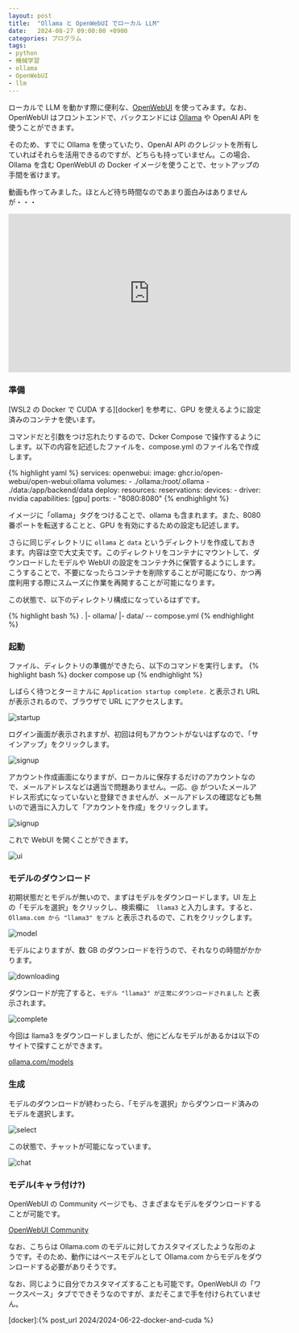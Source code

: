 ```yaml
---
layout: post
title:  "Ollama と OpenWebUI でローカル LLM"
date:   2024-08-27 09:00:00 +0900
categories: プログラム
tags:
- python
- 機械学習
- ollama
- OpenWebUI
- llm
---
```

ローカルで LLM を動かす際に便利な、[OpenWebUI][openwebui] を使ってみます。なお、OpenWebUI はフロントエンドで、バックエンドには [Ollama][ollama] や OpenAI API を使うことができます。

そのため、すでに Ollama を使っていたり、OpenAI API のクレジットを所有していればそれらを活用できるのですが、どちらも持っていません。この場合、Ollama を含む OpenWebUI の Docker イメージを使うことで、セットアップの手間を省けます。

動画も作ってみました。ほとんど待ち時間なのであまり面白みはありませんが・・・
<iframe width="560" height="315" src="https://www.youtube.com/embed/nJPcCcLrKhg?si=8MZllINn_1n2sy-c" title="YouTube video player" frameborder="0" allow="accelerometer; autoplay; clipboard-write; encrypted-media; gyroscope; picture-in-picture; web-share" referrerpolicy="strict-origin-when-cross-origin" allowfullscreen></iframe>


### 準備
[WSL2 の Docker で CUDA する][docker] を参考に、GPU を使えるように設定済みのコンテナを使います。

コマンドだと引数をつけ忘れたりするので、Dcker Compose で操作するようにします。以下の内容を記述したファイルを、compose.yml のファイル名で作成します。

{% highlight yaml %}
services:
  openwebui:
    image: ghcr.io/open-webui/open-webui:ollama
    volumes:
      - ./ollama:/root/.ollama
      - ./data:/app/backend/data
    deploy:
      resources:
        reservations:
          devices:
          - driver: nvidia
            capabilities: [gpu]
    ports:
      - "8080:8080"
{% endhighlight %}

イメージに「ollama」タグをつけることで、ollama も含まれます。また、8080 番ポートを転送することと、GPU を有効にするための設定も記述します。

さらに同じディレクトリに `ollama` と `data` というディレクトリを作成しておきます。内容は空で大丈夫です。このディレクトリをコンテナにマウントして、ダウンロードしたモデルや WebUI の設定をコンテナ外に保管するようにします。こうすることで、不要になったらコンテナを削除することが可能になり、かつ再度利用する際にスムーズに作業を再開することが可能になります。

この状態で、以下のディレクトリ構成になっているはずです。

{% highlight bash %}
.
|- ollama/
|- data/
-- compose.yml
{% endhighlight %}

### 起動
ファイル、ディレクトリの準備ができたら、以下のコマンドを実行します。
{% highlight bash %}
docker compose up
{% endhighlight %}

しばらく待つとターミナルに `Application startup complete.` と表示され URL が表示されるので、ブラウザで URL にアクセスします。

![startup][img1]

ログイン画面が表示されますが、初回は何もアカウントがないはずなので、「サインアップ」をクリックします。

![signup][img2]

アカウント作成画面になりますが、ローカルに保存するだけのアカウントなので、メールアドレスなどは適当で問題ありません。一応、@ がついたメールアドレス形式になっていないと登録できませんが、メールアドレスの確認なども無いので適当に入力して「アカウントを作成」をクリックします。

![signup][img3]

これで WebUI を開くことができます。

![ui][img4]

### モデルのダウンロード
初期状態だとモデルが無いので、まずはモデルをダウンロードします。UI 左上の「モデルを選択」をクリックし、検索欄に　`llama3` と入力します。すると、`Ollama.com から "llama3" をプル` と表示されるので、これをクリックします。

![model][img5]

モデルによりますが、数 GB のダウンロードを行うので、それなりの時間がかかります。

![downloading][img6]

ダウンロードが完了すると、`モデル "llama3" が正常にダウンロードされました` と表示されます。

![complete][img7]

今回は llama3 をダウンロードしましたが、他にどんなモデルがあるかは以下のサイトで探すことができます。

[ollama.com/models][models]

### 生成
モデルのダウンロードが終わったら、「モデルを選択」からダウンロード済みのモデルを選択します。

![select][img8]

この状態で、チャットが可能になっています。

![chat][img9]

### モデル(キャラ付け?)
OpenWebUI の Community ページでも、さまざまなモデルをダウンロードすることが可能です。

[OpenWebUI Community][community]

なお、こちらは Ollama.com のモデルに対してカスタマイズしたような形のようです。そのため、動作にはベースモデルとして Ollama.com からモデルをダウンロードする必要がありそうです。

なお、同じように自分でカスタマイズすることも可能です。OpenWebUI の「ワークスペース」タブでできそうなのですが、まだそこまで手を付けられていません。


[openwebui]:https://github.com/open-webui/open-webui
[community]:https://openwebui.com/
[ollama]:https://ollama.com/
[models]:https://ollama.com/library

[docker]:{% post_url 2024/2024-06-22-docker-and-cuda %}

[img1]:/assets/images/2024/08/ss-20240828-01.png
[img2]:/assets/images/2024/08/ss-20240828-02.png
[img3]:/assets/images/2024/08/ss-20240828-03.png
[img4]:/assets/images/2024/08/ss-20240828-04.png
[img5]:/assets/images/2024/08/ss-20240828-05.png
[img6]:/assets/images/2024/08/ss-20240828-06.png
[img7]:/assets/images/2024/08/ss-20240828-07.png
[img8]:/assets/images/2024/08/ss-20240828-08.png
[img9]:/assets/images/2024/08/ss-20240828-09.png

